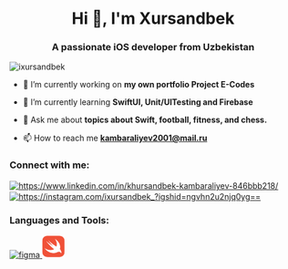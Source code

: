 <h1 align="center">Hi 👋, I'm Xursandbek</h1>
<h3 align="center">A passionate iOS developer from Uzbekistan</h3>

<p align="left"> <img src="https://komarev.com/ghpvc/?username=ixursandbek&label=Profile%20views&color=0e75b6&style=flat" alt="ixursandbek" /> </p>

- 🔭 I’m currently working on **my own portfolio Project E-Codes**

- 🌱 I’m currently learning **SwiftUI, Unit/UITesting and Firebase**

- 💬 Ask me about **topics about Swift, football, fitness, and chess.**

- 📫 How to reach me **kambaraliyev2001@mail.ru**

<h3 align="left">Connect with me:</h3>
<p align="left">
<a href="https://linkedin.com/in/https://www.linkedin.com/in/khursandbek-kambaraliyev-846bbb218/" target="blank"><img align="center" src="https://raw.githubusercontent.com/rahuldkjain/github-profile-readme-generator/master/src/images/icons/Social/linked-in-alt.svg" alt="https://www.linkedin.com/in/khursandbek-kambaraliyev-846bbb218/" height="30" width="40" /></a>
<a href="https://instagram.com/https://instagram.com/ixursandbek_?igshid=ngvhn2u2njq0yg==" target="blank"><img align="center" src="https://raw.githubusercontent.com/rahuldkjain/github-profile-readme-generator/master/src/images/icons/Social/instagram.svg" alt="https://instagram.com/ixursandbek_?igshid=ngvhn2u2njq0yg==" height="30" width="40" /></a>
</p>

<h3 align="left">Languages and Tools:</h3>
<p align="left"> <a href="https://www.figma.com/" target="_blank" rel="noreferrer"> <img src="https://www.vectorlogo.zone/logos/figma/figma-icon.svg" alt="figma" width="40" height="40"/> </a> <a href="https://developer.apple.com/swift/" target="_blank" rel="noreferrer"> <img src="https://raw.githubusercontent.com/devicons/devicon/master/icons/swift/swift-original.svg" alt="swift" width="40" height="40"/> </a> </p>
